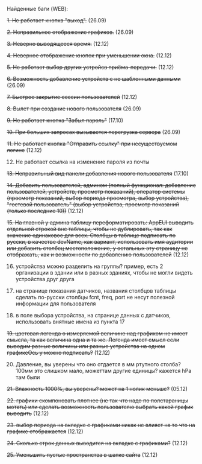 Найденные баги (WEB):

~~1. Не работает кнопка "выход".~~  (26.09)

~~2. Неправильное отображение графиков.~~ (26.09)

~~3. Неверно выводящееся время.~~ (12.12)

~~4. Неверное отображение кнопок при уменьшении окна.~~ (12.12)

~~5. Не работает выбор других устройсв приёма-передачи.~~ (12.12)

~~6. Возможность добавление устройств с не шаблонными данными~~ (26.09)

~~7. Быстрое закрытие сессии пользователей~~ (12.12)

~~8. Вылет при создание нового пользователя~~ (26.09)

~~9. Не работает кнопка "Забыл пароль"~~ (17.10)

~~10. При больших запросах вызывается перегрузка сервера~~ (26.09)

~~11. Не работает кнопка "Отправить ссылку" при несуществуемом логине~~ (12.12)

12. Не работает ссылка на изменение пароля из почты

~~13. Неправильный вид панели добавления нового пользователя~~ (17.10)

~~14. Добавить пользователей, админом (полный функционал: добавление пользователей, устройств, просмотр показаний), оператор системы (просмотр показаний, выбор периода просмотра, выбор устройства), "гостевой пользователь" (выбор устройства, просмотр показаний (только последние 10))~~ (12.12)

~~15. На главной у админа таблицу переформатировать: AppEUI выводить отдельной строкой вне таблицы, чтобы не дублировать, так как значение одинаковое для всех. Столбцы в таблице подписать по русски, в качестве devName, как вариант, использовать имя аудитории или добавить столбец местоположение, у остальных эту страницу не отображать, как и возможности по добавлению пользователей~~ (12.12)

16. устройства можно разделить на группы? пример, есть 2 организации в здании или в разных зданиях, чтобы не могли видеть устройства друг друга

17. на странице показания датчиков, названия столбцов таблицы сделать по-русски столбцы fcnt, freq, port не несут полезной информации для пользователя

18. в поле выбора устройства, на странице данных с датчиков, использовать внятные имена из пункта 17

~~19. цветовая легенда о измеряемой величине над графиком не имеет смысла, та как величина одна и та же. Легенда имеет смысл если выводим разные величины или разные устройства на одном графикеОсь у можно подписать?~~ (12.12)
    
20. Давление, вы уверены что оно отдается в мм ртутного столба? 100мм это слишком мало, можеттам другие единицы? кажется hPa там были

~~21. Влажность 1000%, вы уверены? может на 1 нолик меньше?~~ (05.12) 

~~22. графики скомпоновать плотнее (не так что надо по полстараницы мотать) или сделать возможность пользователю выбрать какой график выводить~~ (12.12)

~~23. выбор периода на вкладке с графиками никак не влияет на то что на графике отображается~~ (12.12)

~~24. Сколько строк данных выводится на вкладке с графиками?~~ (12.12)

~~25. Уменьшить пустые пространства в шапке сайта~~ (12.12)

